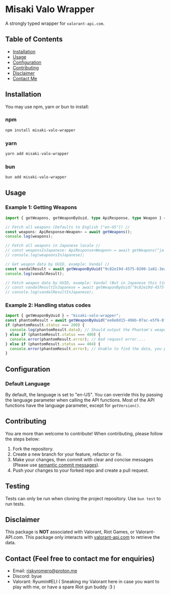 # Misaki Valo Wrapper
A strongly typed wrapper for `valorant-api.com`.


## Table of Contents

- [Installation](#installation)
- [Usage](#usage)
- [Configuration](#configuration)
- [Contributing](#contributing)
- [Disclaimer](#disclaimer)
- [Contact Me](#disclaimer)

## Installation
You may use npm, yarn or bun to install:

### npm
```bash
npm install misaki-valo-wrapper
```

### yarn
```bash
yarn add misaki-valo-wrapper
```

### bun
```bash
bun add misaki-valo-wrapper
```

## Usage

### Example 1: Getting Weapons

```typescript
import { getWeapons, getWeaponByUuid, type ApiResponse, type Weapon } = "misaki-valo-wrapper";

// Fetch all weapons (Defaults to English ["en-US"]) //
const weapons: ApiResponse<Weapon> = await getWeapons();
console.log(weapons);

// Fetch all weapons in Japanese locale //
// const weaponsInJapanese: ApiResponse<Weapon> = await getWeapons("ja-JP");
// console.log(weapoonsInJapanese);

// Get weapon data by UUID, example: Vandal //
const vandalResult = await getWeaponByUuid("9c82e19d-4575-0200-1a81-3eacf00cf872");
console.log(vandalResult);

// Fetch weapon data by UUID, example: Vandal (But in Japanese this time) :)
// const vandalResultInJapanese = await getWeaponByUuid("9c82e19d-4575-0200-1a81-3eacf00cf872", "ja-JP");
// console.log(vandalResultInJapanese);
```

### Example 2: Handling status codes
```typescript
import { getWeaponByUuid } = "misaki-valo-wrapper";
const phantomResult = await getWeaponByUuid("ee8e8d15-496b-07ac-e5f6-8fae5d4c7b1a"); // Type would either be ApiResponse<Weapon> or ErrorResponse
if (phantomResult.status === 200) {
  console.log(phantomResult.data); // Should output the Phantom's weapon data :) Success!!
} else if (phantomResult.status === 400) {
  console.error(phantomResult.error); // Bad request error....
} else if (phantomResult.status === 404) {
  console.error(phantomResult.error); // Unable to find the data, you probably used an invalid uuid ¯_(ツ)_/¯
}
```

## Configuration
### Default Language
By default, the language is set to "en-US". You can override this by passing the language parameter when calling the API functions. Most of the API functions have the language parameter, except for `getVersion()`.

## Contributing
You are more than welcome to contribute! When contributing, please follow the steps below:
1. Fork the repository.
3. Create a new branch for your feature, refactor or fix.
4. Make your changes, then commit with clear and concise messages (Please use [semantic commit messages](https://gist.github.com/joshbuchea/6f47e86d2510bce28f8e7f42ae84c716)).
5. Push your changes to your forked repo and create a pull request.

## Testing
Tests can only be run when cloning the project repository. Use `bun test` to run tests.

## Disclaimer
This package is **NOT** associated with Valorant, Riot Games, or Valorant-API.com. This package only interacts with [valorant-api.com](valorant-api.com) to retrieve the data.

## Contact (Feel free to contact me for enquiries)
- Email: riskyromero@proton.me
- Discord: byue
- Valorant: Ryumin#ELI
( Sneaking my Valorant here in case you want to play with me, or have a spare Riot gun buddy :3 )